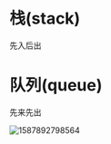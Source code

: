 # 栈(stack)

先入后出

# 队列(queue)

先来先出

![1587892798564](C:\Users\FP.LAPTOP-GU00DUT3\AppData\Roaming\Typora\typora-user-images\1587892798564.png)

